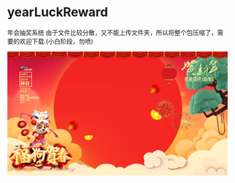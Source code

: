 # yearLuckReward
年会抽奖系统
由于文件比较分散，又不能上传文件夹，所以将整个包压缩了，需要的欢迎下载.(小白阶段，勿喷)

![logo](https://github.com/MrHT/yearReward/blob/master/images/firstp_bg.png?raw=true)
